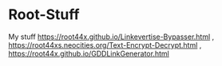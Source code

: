 # Root-Stuff
My stuff
https://root44x.github.io/Linkevertise-Bypasser.html ,
https://root44xs.neocities.org/Text-Encrypt-Decrypt.html ,
https://root44x.github.io/GDDLinkGenerator.html
